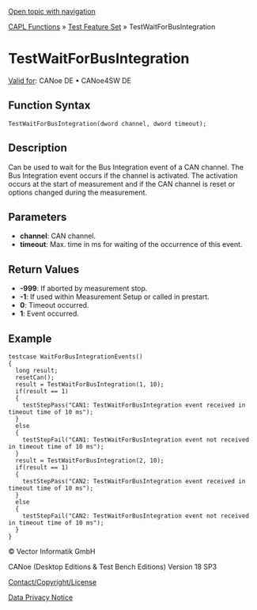 [Open topic with navigation](../../../../../CANoeDEFamily.htm#Topics/CAPLFunctions/Test/Functions/CAPLfunctionTestWaitForBusIntegration.md)

[CAPL Functions](../../CAPLfunctions.md) » [Test Feature Set](../CAPLfunctionsTFSOverview.md) » TestWaitForBusIntegration

# TestWaitForBusIntegration

[Valid for](../../../Shared/FeatureAvailability.md): CANoe DE • CANoe4SW DE

## Function Syntax

`TestWaitForBusIntegration(dword channel, dword timeout);`

## Description

Can be used to wait for the Bus Integration event of a CAN channel. The Bus Integration event occurs if the channel is activated. The activation occurs at the start of measurement and if the CAN channel is reset or options changed during the measurement.

## Parameters

- **channel**: CAN channel.
- **timeout**: Max. time in ms for waiting of the occurrence of this event.

## Return Values

- **-999**: If aborted by measurement stop.
- **-1**: If used within Measurement Setup or called in prestart.
- **0**: Timeout occurred.
- **1**: Event occurred.

## Example

```plaintext
testcase WaitForBusIntegrationEvents()
{
  long result;
  resetCan();
  result = TestWaitForBusIntegration(1, 10);
  if(result == 1)
  {
    testStepPass("CAN1: TestWaitForBusIntegration event received in timeout time of 10 ms");
  }
  else
  {
    testStepFail("CAN1: TestWaitForBusIntegration event not received in timeout time of 10 ms");
  }
  result = TestWaitForBusIntegration(2, 10);
  if(result == 1)
  {
    testStepPass("CAN2: TestWaitForBusIntegration event received in timeout time of 10 ms");
  }
  else
  {
    testStepFail("CAN2: TestWaitForBusIntegration event not received in timeout time of 10 ms");
  }
}
```

© Vector Informatik GmbH

CANoe (Desktop Editions & Test Bench Editions) Version 18 SP3

[Contact/Copyright/License](../../../Shared/ContactCopyrightLicense.md)

[Data Privacy Notice](https://www.vector.com/int/en/company/get-info/privacy-policy/)